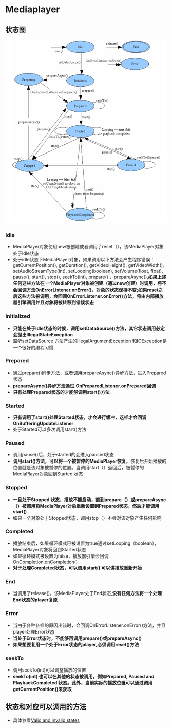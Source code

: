 # Mediaplayer

## 状态图

![Mediaplayer](./../image-resources/media/mediaplayer.png)

### Idle

- MediaPlayer对象使用new被创建或者调用了reset（），该MediaPlayer对象处于Idle状态
- 处于idle状态下MediaPlayer对象，如果调用以下方法会产生程序错误：getCurrentPosition(), getDuration(), getVideoHeight(), getVideoWidth(), setAudioStreamType(int), setLooping(boolean), setVolume(float, float), pause(), start(), stop(), seekTo(int), prepare() ，prepareAsync(),**如果上述任何这些方法在一个MediaPlayer对象被创建（通过new创建）时调用，将不会回调方法OnErrorListener.onError()，对象的状态保持不变;如果reset之后这些方法被调用，会回调OnErrorListener.onError()方法，将由内部播放器引擎调用并且对象将被转移到错误状态**

### Initialized

- **只能在处于Idle状态的时候，调用setDataSource()方法，其它状态调用必定会抛出IllegalStateException**
- 监听setDataSource 方法产生的IllegalArgumentException  和IOException是一个很好的编程习惯

### Prepared

- 通过prepare()同步方法，或者调用prepareAsync()异步方法，进入Prepared状态
- **prepareAsync()异步方法通过.OnPreparedListener.onPrepared回调**
- **只有处理Prepared状态的才能够调用start()方法**

### Started

- **只有调用了start()处理Started状态，才会进行缓冲，这样才会回调OnBufferingUpdateListener**
- 处于Started可以多次调用start()方法

### Paused

- 调用pause()后，处于started的会进入paused状态
- **调用start()方法，可以将一个被暂停的MediaPlayer恢复**。恢复后开始播放的位置就是该对象被暂停的位置。当调用start（）返回后，被暂停的MediaPlayer对象回到Started 状态

### Stopped

- **一旦处于Stopped 状态，播放不能启动，直到prepare（）或prepareAsync（）被调用将MediaPlayer对象重新设置到Prepared状态，然后才能调用start()**
- 如果一个对象处于Stopped状态，调用stop（）不会对该对象产生任何影响

### Completed

- 播放结束后，如果循环模式已被设置为true通过setLooping（boolean），MediaPlayer对象将回到Started状态
- 如果循环模式被设置为false，播放器引擎会回调OnCompletion.onCompletion()
- **对于处理Completed状态，可以调用start() 可以讲播放重新开始**

### End

- 当调用了release()，该MediaPlayer处于End状态,**没有任何方法将一个处理End状态的player复原**

### Error

- 当由于各种各样的原因出错时，会回调OnErrorListener.onError()方法，并且player处理Error状态
- **当处于Error状态时，不能够再调用prepare()或prepareAsync()**
- **如果想要复用一个处于Error状态的player,必须调用reset()方法**

### seekTo

- 调用seekTo(int)可以调整播放的位置
- **seekTo(int) 也可以在其他的状态被调用，例如Prepared, Paused and PlaybackCompleted 状态。此外，当前实际的播放位置可以通过调用getCurrentPosition()来获取**

## 状态和对应可以调用的方法

- 具体参看[Valid and invalid states](https://developer.android.google.cn/reference/android/media/MediaPlayer.html)
